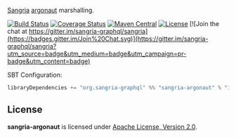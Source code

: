 [Sangria](http://sangria-graphql.org/) [argonaut](http://argonaut.io) marshalling.

[![Build Status](https://travis-ci.org/sangria-graphql-org/sangria-argonaut.svg?branch=master)](https://travis-ci.org/sangria-graphql-org/sangria-argonaut) [![Coverage Status](http://coveralls.io/repos/sangria-graphql/sangria-argonaut/badge.svg?branch=master&service=github)](http://coveralls.io/github/sangria-graphql/sangria-argonaut?branch=master) [![Maven Central](https://maven-badges.herokuapp.com/maven-central/org.sangria-graphql/sangria-argonaut_2.11/badge.svg)](https://maven-badges.herokuapp.com/maven-central/org.sangria-graphql/sangria-argonaut_2.11) [![License](http://img.shields.io/:license-Apache%202-brightgreen.svg)](http://www.apache.org/licenses/LICENSE-2.0.txt) [![Join the chat at https://gitter.im/sangria-graphql/sangria](https://badges.gitter.im/Join%20Chat.svg)](https://gitter.im/sangria-graphql/sangria?utm_source=badge&utm_medium=badge&utm_campaign=pr-badge&utm_content=badge)

SBT Configuration:

```scala
libraryDependencies += "org.sangria-graphql" %% "sangria-argonaut" % "1.0.0"
```

## License

**sangria-argonaut** is licensed under [Apache License, Version 2.0](http://www.apache.org/licenses/LICENSE-2.0).
